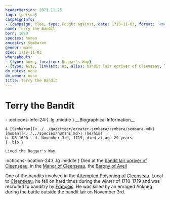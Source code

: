```yaml
---
headerVersion: 2023.11.25
tags: [person]
campaignInfo:
- {campaign: clee, type: Fought against, date: 1719-11-03, format: '<met:ux> <person> <current:2q> on <target>'}
name: Terry the Bandit
born: 1690
species: human
ancestry: Sembaran
gender: male
died: 1719-11-03
whereabouts:
- {type: home, location: Beggar's Way}
- {type: away, linkText: at, alias: bandit lair upriver of Cleenseau, location: Cleenseau, start: 1719-11-03}
dm_notes: none
dm_owner: none
title: Terry the Bandit
---
```

# Terry the Bandit
<div class="grid cards ext-narrow-margin ext-one-column" markdown>
- :octicons-info-24:{ .lg .middle } __Biographical Information__

    A [Sembaran](<../../gazetteer/greater-sembara/sembara/sembara.md>) [human](<../../species/humans.md>) (he/him)  
    b. DR 1690 - d. November 3rd, 1719, died at age 29 years  
    { .bio }

    Lived the Beggar's Way
</div>

:octicons-location-24:{ .lg .middle } Died at the [bandit lair upriver of Cleenseau](<../../gazetteer/greater-sembara/sembara/barony-of-aveil/cleenseau-region/cleenseau/cleenseau.md>), in the [Manor of Cleenseau](<../../gazetteer/greater-sembara/sembara/barony-of-aveil/cleenseau-region/manor-of-cleenseau.md>), the [Barony of Aveil](<../../gazetteer/greater-sembara/sembara/barony-of-aveil/barony-of-aveil.md>)



One of the bandits involved in the [Attempted Poisoning of Cleenseau](<../../events/1700s/1719/11/attempted-poisoning-of-cleenseau.md>). Local to [Cleenseau](<../../gazetteer/greater-sembara/sembara/barony-of-aveil/cleenseau-region/cleenseau/cleenseau.md>), he fell on hard times during the winter of 1718-1719 and was recruited to banditry by [François](<./francois-the-bandit.md>).  He was killed by an enraged Ankheg during the battle outside the bandit lair on November 3rd. 